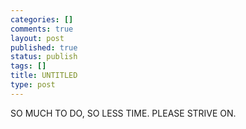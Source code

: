 ```yaml
--- 
categories: []
comments: true
layout: post
published: true
status: publish
tags: []
title: UNTITLED
type: post
---
```

<div id="msgcns!3725CC0EE38B1F6!671" class="bvMsg">SO MUCH TO DO, SO LESS TIME. PLEASE STRIVE ON.<br>
</div>
